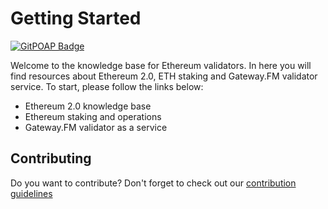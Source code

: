 # Getting Started

[![GitPOAP Badge](https://public-api.gitpoap.io/v1/repo/gateway-fm/validator-kb/badge)](https://www.gitpoap.io/gh/gateway-fm/validator-kb)

Welcome to the knowledge base for Ethereum validators. In here you
will find resources about Ethereum 2.0, ETH staking and Gateway.FM validator
service. To start, please follow the links below:

* Ethereum 2.0 knowledge base
* Ethereum staking and operations
* Gateway.FM validator as a service

## Contributing

Do you want to contribute? Don't forget to check out our [contribution guidelines](CONTRIBUTING.md)
